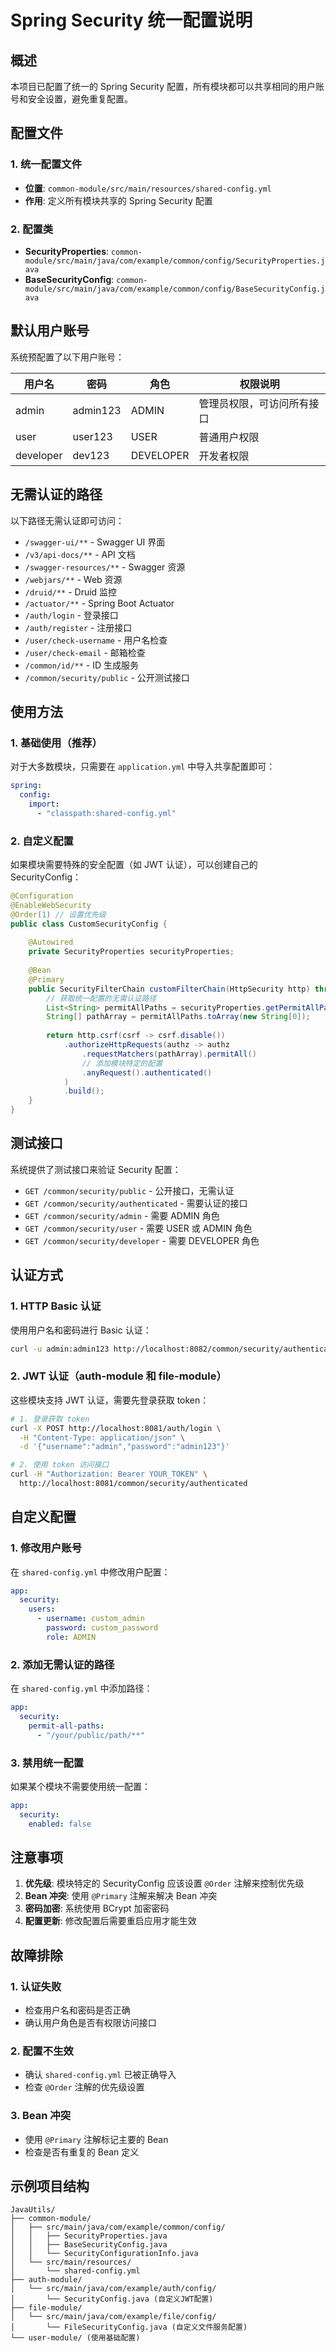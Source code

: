# Spring Security 统一配置说明

## 概述

本项目已配置了统一的 Spring Security 配置，所有模块都可以共享相同的用户账号和安全设置，避免重复配置。

## 配置文件

### 1. 统一配置文件
- **位置**: `common-module/src/main/resources/shared-config.yml`
- **作用**: 定义所有模块共享的 Spring Security 配置

### 2. 配置类
- **SecurityProperties**: `common-module/src/main/java/com/example/common/config/SecurityProperties.java`
- **BaseSecurityConfig**: `common-module/src/main/java/com/example/common/config/BaseSecurityConfig.java`

## 默认用户账号

系统预配置了以下用户账号：

| 用户名 | 密码 | 角色 | 权限说明 |
|--------|------|------|----------|
| admin | admin123 | ADMIN | 管理员权限，可访问所有接口 |
| user | user123 | USER | 普通用户权限 |
| developer | dev123 | DEVELOPER | 开发者权限 |

## 无需认证的路径

以下路径无需认证即可访问：

- `/swagger-ui/**` - Swagger UI 界面
- `/v3/api-docs/**` - API 文档
- `/swagger-resources/**` - Swagger 资源
- `/webjars/**` - Web 资源
- `/druid/**` - Druid 监控
- `/actuator/**` - Spring Boot Actuator
- `/auth/login` - 登录接口
- `/auth/register` - 注册接口
- `/user/check-username` - 用户名检查
- `/user/check-email` - 邮箱检查
- `/common/id/**` - ID 生成服务
- `/common/security/public` - 公开测试接口

## 使用方法

### 1. 基础使用（推荐）
对于大多数模块，只需要在 `application.yml` 中导入共享配置即可：

```yaml
spring:
  config:
    import:
      - "classpath:shared-config.yml"
```

### 2. 自定义配置
如果模块需要特殊的安全配置（如 JWT 认证），可以创建自己的 SecurityConfig：

```java
@Configuration
@EnableWebSecurity
@Order(1) // 设置优先级
public class CustomSecurityConfig {
    
    @Autowired
    private SecurityProperties securityProperties;
    
    @Bean
    @Primary
    public SecurityFilterChain customFilterChain(HttpSecurity http) throws Exception {
        // 获取统一配置的无需认证路径
        List<String> permitAllPaths = securityProperties.getPermitAllPaths();
        String[] pathArray = permitAllPaths.toArray(new String[0]);
        
        return http.csrf(csrf -> csrf.disable())
            .authorizeHttpRequests(authz -> authz
                .requestMatchers(pathArray).permitAll()
                // 添加模块特定的配置
                .anyRequest().authenticated()
            )
            .build();
    }
}
```

## 测试接口

系统提供了测试接口来验证 Security 配置：

- `GET /common/security/public` - 公开接口，无需认证
- `GET /common/security/authenticated` - 需要认证的接口
- `GET /common/security/admin` - 需要 ADMIN 角色
- `GET /common/security/user` - 需要 USER 或 ADMIN 角色
- `GET /common/security/developer` - 需要 DEVELOPER 角色

## 认证方式

### 1. HTTP Basic 认证
使用用户名和密码进行 Basic 认证：

```bash
curl -u admin:admin123 http://localhost:8082/common/security/authenticated
```

### 2. JWT 认证（auth-module 和 file-module）
这些模块支持 JWT 认证，需要先登录获取 token：

```bash
# 1. 登录获取 token
curl -X POST http://localhost:8081/auth/login \
  -H "Content-Type: application/json" \
  -d '{"username":"admin","password":"admin123"}'

# 2. 使用 token 访问接口
curl -H "Authorization: Bearer YOUR_TOKEN" \
  http://localhost:8081/common/security/authenticated
```

## 自定义配置

### 1. 修改用户账号
在 `shared-config.yml` 中修改用户配置：

```yaml
app:
  security:
    users:
      - username: custom_admin
        password: custom_password
        role: ADMIN
```

### 2. 添加无需认证的路径
在 `shared-config.yml` 中添加路径：

```yaml
app:
  security:
    permit-all-paths:
      - "/your/public/path/**"
```

### 3. 禁用统一配置
如果某个模块不需要使用统一配置：

```yaml
app:
  security:
    enabled: false
```

## 注意事项

1. **优先级**: 模块特定的 SecurityConfig 应该设置 `@Order` 注解来控制优先级
2. **Bean 冲突**: 使用 `@Primary` 注解来解决 Bean 冲突
3. **密码加密**: 系统使用 BCrypt 加密密码
4. **配置更新**: 修改配置后需要重启应用才能生效

## 故障排除

### 1. 认证失败
- 检查用户名和密码是否正确
- 确认用户角色是否有权限访问接口

### 2. 配置不生效
- 确认 `shared-config.yml` 已被正确导入
- 检查 `@Order` 注解的优先级设置

### 3. Bean 冲突
- 使用 `@Primary` 注解标记主要的 Bean
- 检查是否有重复的 Bean 定义

## 示例项目结构

```
JavaUtils/
├── common-module/
│   ├── src/main/java/com/example/common/config/
│   │   ├── SecurityProperties.java
│   │   ├── BaseSecurityConfig.java
│   │   └── SecurityConfigurationInfo.java
│   └── src/main/resources/
│       └── shared-config.yml
├── auth-module/
│   └── src/main/java/com/example/auth/config/
│       └── SecurityConfig.java (自定义JWT配置)
├── file-module/
│   └── src/main/java/com/example/file/config/
│       └── FileSecurityConfig.java (自定义文件服务配置)
└── user-module/ (使用基础配置)